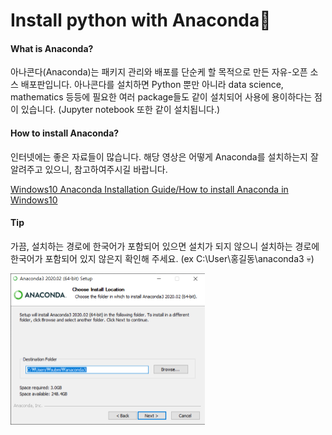 # Install python with Anaconda🐍

#### What is Anaconda?

아나콘다(Anaconda)는 패키지 관리와 배포를 단순케 할 목적으로 만든 자유-오픈 소스 배포판입니다. 아나콘다를 설치하면 Python 뿐만 아니라 data science, mathematics 등등에 필요한 여러 package들도 같이 설치되어 사용에 용이하다는 점이 있습니다. (Jupyter notebook 또한 같이 설치됩니다.)

#### How to install Anaconda?

인터넷에는 좋은 자료들이 많습니다. 해당 영상은 어떻게 Anaconda를 설치하는지 잘 알려주고 있으니, 참고하여주시길 바랍니다.

[Windows10 Anaconda Installation Guide/How to install Anaconda in Windows10](https://www.youtube.com/embed/TiYbde4YTPY?t=0s)

#### Tip

가끔, 설치하는 경로에 한국어가 포함되어 있으면 설치가 되지 않으니 설치하는 경로에 한국어가 포함되어 있지 않은지 확인해 주세요. (ex C:\User\홍길동\anaconda3 💀)

<img src="../img/anaconda-install-setup1.png" alt="Install directory problem" style="zoom:50%;" />


